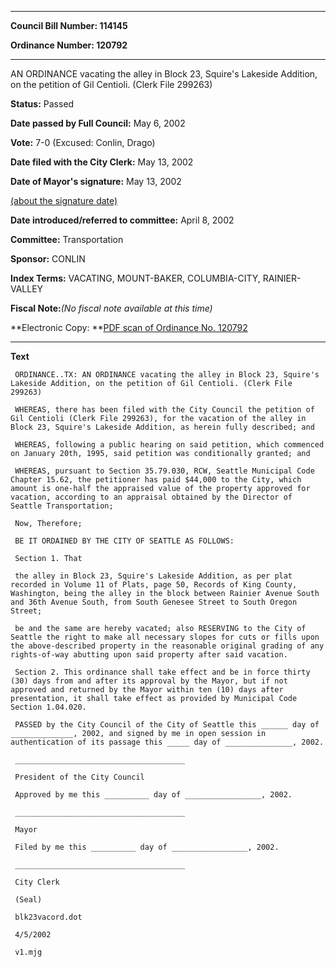 

********

**Council Bill Number: 114145**
   
**Ordinance Number: 120792**
********

 AN ORDINANCE vacating the alley in Block 23, Squire's Lakeside Addition, on the petition of Gil Centioli. (Clerk File 299263)

**Status:** Passed
   
**Date passed by Full Council:** May 6, 2002
   
**Vote:** 7-0 (Excused: Conlin, Drago)
   
**Date filed with the City Clerk:** May 13, 2002
   
**Date of Mayor's signature:** May 13, 2002
   
[(about the signature date)](/~public/approvaldate.htm)
   
   
   
**Date introduced/referred to committee:** April 8, 2002
   
**Committee:** Transportation
   
**Sponsor:** CONLIN
   
   
**Index Terms:** VACATING, MOUNT-BAKER, COLUMBIA-CITY, RAINIER-VALLEY

**Fiscal Note:**_(No fiscal note available at this time)_

**Electronic Copy: **[PDF scan of Ordinance No. 120792](/~archives/Ordinances/Ord_120792.pdf)

********

**Text**
   
```
 ORDINANCE..TX: AN ORDINANCE vacating the alley in Block 23, Squire's Lakeside Addition, on the petition of Gil Centioli. (Clerk File 299263)

 WHEREAS, there has been filed with the City Council the petition of Gil Centioli (Clerk File 299263), for the vacation of the alley in Block 23, Squire's Lakeside Addition, as herein fully described; and

 WHEREAS, following a public hearing on said petition, which commenced on January 20th, 1995, said petition was conditionally granted; and

 WHEREAS, pursuant to Section 35.79.030, RCW, Seattle Municipal Code Chapter 15.62, the petitioner has paid $44,000 to the City, which amount is one-half the appraised value of the property approved for vacation, according to an appraisal obtained by the Director of Seattle Transportation;

 Now, Therefore;

 BE IT ORDAINED BY THE CITY OF SEATTLE AS FOLLOWS:

 Section 1. That

 the alley in Block 23, Squire's Lakeside Addition, as per plat recorded in Volume 11 of Plats, page 50, Records of King County, Washington, being the alley in the block between Rainier Avenue South and 36th Avenue South, from South Genesee Street to South Oregon Street;

 be and the same are hereby vacated; also RESERVING to the City of Seattle the right to make all necessary slopes for cuts or fills upon the above-described property in the reasonable original grading of any rights-of-way abutting upon said property after said vacation.

 Section 2. This ordinance shall take effect and be in force thirty (30) days from and after its approval by the Mayor, but if not approved and returned by the Mayor within ten (10) days after presentation, it shall take effect as provided by Municipal Code Section 1.04.020.

 PASSED by the City Council of the City of Seattle this ______ day of ______________, 2002, and signed by me in open session in authentication of its passage this _____ day of _______________, 2002.

 ______________________________________

 President of the City Council

 Approved by me this __________ day of _________________, 2002.

 ______________________________________

 Mayor

 Filed by me this __________ day of _________________, 2002.

 ______________________________________

 City Clerk

 (Seal)

 blk23vacord.dot

 4/5/2002

 v1.mjg

```
